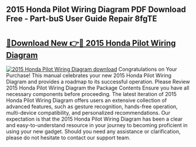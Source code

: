## 2015 Honda Pilot Wiring Diagram PDF Download Free - Part-buS User Guide Repair 8fgTE

# <h2><a href="http://dfnb6b.blite.top/?on=2015+Honda+Pilot+Wiring+Diagram">🔗Download New 👉🔴 2015 Honda Pilot Wiring Diagram</a></h2>

[![2015 Honda Pilot Wiring Diagram download](https://i.imgur.com/lujVjoI.png)](http://dfnb6b.blite.top/?on=2015+Honda+Pilot+Wiring+Diagram)
Congratulations on Your Purchase! This manual celebrates your new 2015 Honda Pilot Wiring Diagram and provides a roadmap to its successful operation. Please Review 2015 Honda Pilot Wiring Diagram the Package Contents Ensure you have all necessary components before proceeding. The latest iteration of 2015 Honda Pilot Wiring Diagram offers users an extensive collection of advanced features, such as gesture recognition, hands-free operation, multi-device compatibility, and personalized recommendations. Our expectation is that the 2015 Honda Pilot Wiring Diagram has been a clear and easy-to-understand resource in your journey to becoming proficient in using your new gadget. Should you need any assistance or clarification, please do not hesitate to contact our support team.
